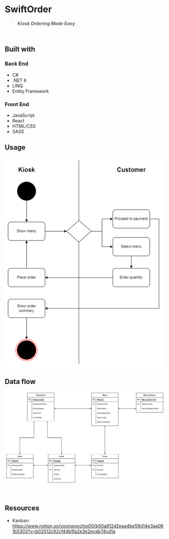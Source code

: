 # SwiftOrder
> ***Kiosk Ordering Made Easy***

<br>

## Built with
### Back End
- C#
- .NET 6
- LINQ
- Entity Framework

### Front End
- JavaScript
- React
- HTML/CSS
- SASS

## Usage
![SwiftOrder_ActivityDiagram](SwiftOrder_ActivityDiagram.png)

## Data flow
![SwiftOrder_EntityRelationshipDiagram](SwiftOrder_EntityRelationshipDiagram.png)

<br>

## Resources
- Kanban: https://www.notion.so/yoonwoochoi00/b50a912d2eaa4be59d14e3aa061b5303?v=b02512c92cf44b1fa2e3e2eceb74cd1a
